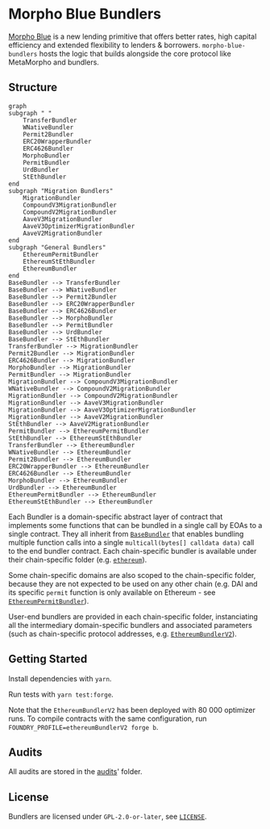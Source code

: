 # Morpho Blue Bundlers

[Morpho Blue](https://github.com/morpho-org/morpho-blue) is a new lending primitive that offers better rates, high capital efficiency and extended flexibility to lenders & borrowers. `morpho-blue-bundlers` hosts the logic that builds alongside the core protocol like MetaMorpho and bundlers.

## Structure

```mermaid
graph
subgraph " "
    TransferBundler
    WNativeBundler
    Permit2Bundler
    ERC20WrapperBundler
    ERC4626Bundler
    MorphoBundler
    PermitBundler
    UrdBundler
    StEthBundler
end
subgraph "Migration Bundlers"
    MigrationBundler
    CompoundV3MigrationBundler
    CompoundV2MigrationBundler
    AaveV3MigrationBundler
    AaveV3OptimizerMigrationBundler
    AaveV2MigrationBundler
end
subgraph "General Bundlers"
    EthereumPermitBundler
    EthereumStEthBundler
    EthereumBundler
end
BaseBundler --> TransferBundler
BaseBundler --> WNativeBundler
BaseBundler --> Permit2Bundler
BaseBundler --> ERC20WrapperBundler
BaseBundler --> ERC4626Bundler
BaseBundler --> MorphoBundler
BaseBundler --> PermitBundler
BaseBundler --> UrdBundler
BaseBundler --> StEthBundler
TransferBundler --> MigrationBundler
Permit2Bundler --> MigrationBundler
ERC4626Bundler --> MigrationBundler
MorphoBundler --> MigrationBundler
PermitBundler --> MigrationBundler
MigrationBundler --> CompoundV3MigrationBundler
WNativeBundler --> CompoundV2MigrationBundler
MigrationBundler --> CompoundV2MigrationBundler
MigrationBundler --> AaveV3MigrationBundler
MigrationBundler --> AaveV3OptimizerMigrationBundler
MigrationBundler --> AaveV2MigrationBundler
StEthBundler --> AaveV2MigrationBundler
PermitBundler --> EthereumPermitBundler
StEthBundler --> EthereumStEthBundler
TransferBundler --> EthereumBundler
WNativeBundler --> EthereumBundler
Permit2Bundler --> EthereumBundler
ERC20WrapperBundler --> EthereumBundler
ERC4626Bundler --> EthereumBundler
MorphoBundler --> EthereumBundler
UrdBundler --> EthereumBundler
EthereumPermitBundler --> EthereumBundler
EthereumStEthBundler --> EthereumBundler
```

Each Bundler is a domain-specific abstract layer of contract that implements some functions that can be bundled in a single call by EOAs to a single contract. They all inherit from [`BaseBundler`](./src/BaseBundler.sol) that enables bundling multiple function calls into a single `multicall(bytes[] calldata data)` call to the end bundler contract. Each chain-specific bundler is available under their chain-specific folder (e.g. [`ethereum`](./src/ethereum/)).

Some chain-specific domains are also scoped to the chain-specific folder, because they are not expected to be used on any other chain (e.g. DAI and its specific `permit` function is only available on Ethereum - see [`EthereumPermitBundler`](./src/ethereum/EthereumPermitBundler.sol)).

User-end bundlers are provided in each chain-specific folder, instanciating all the intermediary domain-specific bundlers and associated parameters (such as chain-specific protocol addresses, e.g. [`EthereumBundlerV2`](./src/ethereum/EthereumBundlerV2.sol)).

## Getting Started

Install dependencies with `yarn`.

Run tests with `yarn test:forge`.

Note that the `EthereumBundlerV2` has been deployed with 80 000 optimizer runs.
To compile contracts with the same configuration, run `FOUNDRY_PROFILE=ethereumBundlerV2 forge b`.

## Audits

All audits are stored in the [audits](./audits/)' folder.

## License

Bundlers are licensed under `GPL-2.0-or-later`, see [`LICENSE`](./LICENSE).
